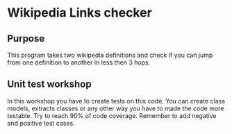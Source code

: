 # Wikipedia Links checker

## Purpose
This program takes two wikipedia definitions and check if you can jump from one definition to another in less then 3 hops.

## Unit test workshop
In this workshop you have to create tests on this code.
You can create class models, extracts classes or any other way you have to made the code more testable.
Try to reach 90% of code coverage.
Remember to add negative and positive test cases.
                   
